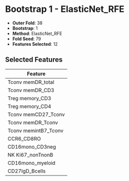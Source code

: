 # Bootstrap 1 - ElasticNet_RFE

- **Outer Fold**: 38
- **Bootstrap**: 1
- **Method**: ElasticNet_RFE
- **Fold Seed**: 79
- **Features Selected**: 12

## Selected Features

| Feature |
|---------|
| Tconv memDR_total |
| Tconv memDR_CD3 |
| Treg memory_CD3 |
| Treg memory_CD4 |
| Tconv memCD27_Tconv |
| Tconv memDR_Tconv |
| Tconv memintB7_Tconv |
| CCR6_CD8RO |
| CD16mono_CD3neg |
| NK Ki67_nonTnonB |
| CD16mono_myeloid |
| CD27IgD_Bcells |
